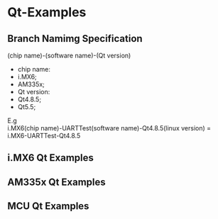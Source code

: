# Qt-Examples## Branch Namimg Specification(chip name)-(software name)-(Qt version)* chip name: * i.MX6; * AM335x;* Qt version: * Qt4.8.5; * Qt5.5;E.g  i.MX6(chip name)-UARTTest(software name)-Qt4.8.5(linux version) = i.MX6-UARTTest-Qt4.8.5## i.MX6 Qt Examples## AM335x Qt Examples## MCU Qt Examples